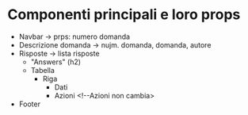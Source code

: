 # Componenti principali e loro props
* Navbar -> prps: numero domanda
* Descrizione domanda -> nujm. domanda, domanda, autore
* Risposte -> lista risposte
  * "Answers" (h2)
  * Tabella
    * Riga
      * Dati
      * Azioni 	<!--Azioni non cambia>
* Footer